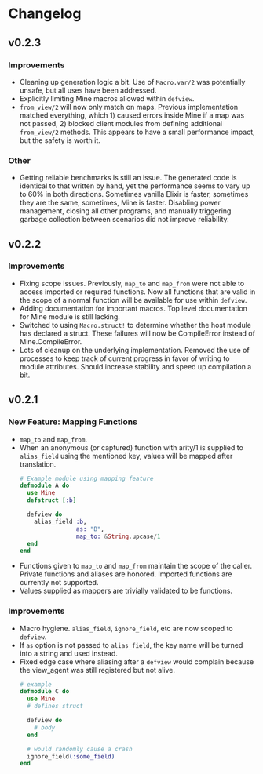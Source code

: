 # Changelog

## v0.2.3

### Improvements
- Cleaning up generation logic a bit. Use of `Macro.var/2` was potentially unsafe,
  but all uses have been addressed.
- Explicitly limiting Mine macros allowed within `defview`.
- `from_view/2` will now only match on maps. Previous implementation matched 
  everything, which 1) caused errors inside Mine if a map was not 
  passed, 2) blocked client modules from defining additional `from_view/2` methods.
  This appears to have a small performance impact, but the safety is worth it.
  
### Other
- Getting reliable benchmarks is still an issue. The generated code is identical
  to that written by hand, yet the performance seems to vary up to 60% in both
  directions. Sometimes vanilla Elixir is faster, sometimes they are the same,
  sometimes, Mine is faster. Disabling power management, closing all other 
  programs, and manually triggering garbage collection between scenarios did 
  not improve reliability.

## v0.2.2

### Improvements
-   Fixing scope issues. Previously, `map_to` and `map_from` were not able
    to access imported or required functions. Now all functions that are
    valid in the scope of a normal function will be available for use within
    `defview`.
-   Adding documentation for important macros. Top level documentation for Mine
    module is still lacking.
-   Switched to using `Macro.struct!` to determine whether the host module
    has declared a struct. These failures will now be CompileError instead of
    Mine.CompileError.
-   Lots of cleanup on the underlying implementation. Removed the use of processes
    to keep track of current progress in favor of writing to module attributes.
    Should increase stability and speed up compilation a bit.

## v0.2.1

### New Feature: Mapping Functions

-   `map_to` and `map_from`. 
-   When an anonymous (or captured) function with arity/1 is supplied to `alias_field` 
    using the mentioned key, values will be mapped after translation.
    ```elixir
    # Example module using mapping feature
    defmodule A do
      use Mine
      defstruct [:b]
    
      defview do
        alias_field :b, 
                    as: "B",
                    map_to: &String.upcase/1
      end
    end
    ```
-   Functions given to `map_to` and `map_from` maintain the scope of the
    caller. Private functions and aliases are honored. Imported functions
    are currently not supported.
-   Values supplied as mappers are trivially validated to be functions.

### Improvements
-   Macro hygiene. `alias_field`, `ignore_field`, etc are now scoped to 
    `defview`.
-   If `as` option is not passed to `alias_field`, the key name will be 
    turned into a string and used instead.
-   Fixed edge case where aliasing after a `defview` would complain because
    the view_agent was still registered but not alive.
    ```elixir
    # example
    defmodule C do
      use Mine
      # defines struct
    
      defview do
        # body
      end
    
      # would randomly cause a crash
      ignore_field(:some_field)
    end
    ```